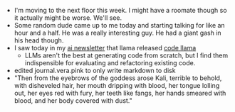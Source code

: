 *   I'm moving to the next floor this week. I might have a roomate though so it actually might be worse. We'll see.
*   Some random dude came up to me today and starting talking for like an hour and a half. He was a really interesting guy. He had a giant gash in his head though.
*   I saw today in my [ai newsletter](https://aibrews.substack.com/) that llama released [code llama](https://labs.perplexity.ai/?utm_source=substack&utm_medium=email)
    *   LLMs aren't the best at generating code from scratch, but I find them indispensible for evaluating and refactoring existing code.
*   edited journal.vera.pink to only write markdown to disk
*   "Then from the eyebrows of the goddess arose Kali, terrible to behold, with disheveled hair, her mouth dripping with blood, her tongue lolling out, her eyes red with fury, her teeth like fangs, her hands smeared with blood, and her body covered with dust."